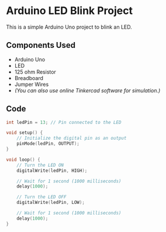 # Arduino LED Blink Project

This is a simple Arduino Uno project to blink an LED.

## Components Used
- Arduino Uno
- LED
- 125 ohm Resistor
- Breadboard
- Jumper Wires
- *(You can also use online Tinkercad software for simulation.)*

## Code

```cpp
int ledPin = 13; // Pin connected to the LED

void setup() {
    // Initialize the digital pin as an output
    pinMode(ledPin, OUTPUT);
}

void loop() {
    // Turn the LED ON
    digitalWrite(ledPin, HIGH);

    // Wait for 1 second (1000 milliseconds)
    delay(1000);

    // Turn the LED OFF
    digitalWrite(ledPin, LOW);

    // Wait for 1 second (1000 milliseconds)
    delay(1000);
}
